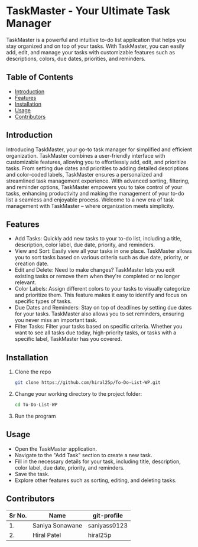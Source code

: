 # TaskMaster - Your Ultimate Task Manager

TaskMaster is a powerful and intuitive to-do list application that helps you stay organized and on top of your tasks. With TaskMaster, you can easily add, edit, and manage your tasks with customizable features such as descriptions, colors, due dates, priorities, and reminders.

## Table of Contents

- [Introduction](#introduction)
- [Features](#features)
- [Installation](#installation)
- [Usage](#usage)
- [Contributors](#contributors)

## Introduction

Introducing TaskMaster, your go-to task manager for simplified and efficient organization. TaskMaster combines a user-friendly interface with customizable features, allowing you to effortlessly add, edit, and prioritize tasks. From setting due dates and priorities to adding detailed descriptions and color-coded labels, TaskMaster ensures a personalized and streamlined task management experience. With advanced sorting, filtering, and reminder options, TaskMaster empowers you to take control of your tasks, enhancing productivity and making the management of your to-do list a seamless and enjoyable process. Welcome to a new era of task management with TaskMaster – where organization meets simplicity.

## Features

- Add Tasks: Quickly add new tasks to your to-do list, including a title, description, color label, due date, priority, and reminders.
- View and Sort: Easily view all your tasks in one place. TaskMaster allows you to sort tasks based on various criteria such as due date, priority, or creation date.
- Edit and Delete: Need to make changes? TaskMaster lets you edit existing tasks or remove them when they're completed or no longer relevant.
- Color Labels: Assign different colors to your tasks to visually categorize and prioritize them. This feature makes it easy to identify and focus on specific types of tasks.
- Due Dates and Reminders: Stay on top of deadlines by setting due dates for your tasks. TaskMaster also allows you to set reminders, ensuring you never miss an important task.
- Filter Tasks: Filter your tasks based on specific criteria. Whether you want to see all tasks due today, high-priority tasks, or tasks with a specific label, TaskMaster has you covered.


## Installation

1. Clone the repo
   ```sh
   git clone https://github.com/hiral25p/To-Do-List-WP.git
   ```
2. Change your working directory to the project folder:
   ```sh
   cd To-Do-List-WP
   ```
3. Run the program
   
## Usage

- Open the TaskMaster application.
- Navigate to the "Add Task" section to create a new task.
- Fill in the necessary details for your task, including title, description, color label, due date, priority, and reminders.
- Save the task.
- Explore other features such as sorting, editing, and deleting tasks.

## Contributors
| Sr No. | Name               |  git-profile     | 
| -------| -------------------| -----------------| 
| 1.     | Saniya Sonawane    |  saniyass0123    | 
| 2.     | Hiral Patel        |  hiral25p        |
